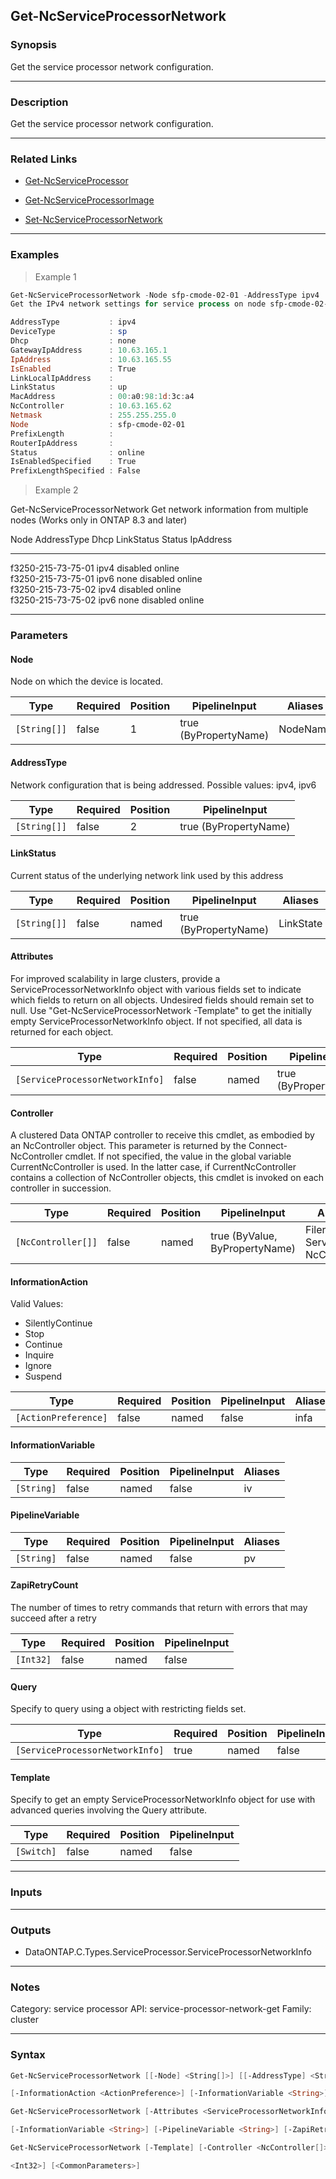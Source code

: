 Get-NcServiceProcessorNetwork
-----------------------------

### Synopsis
Get the service processor network configuration.

---

### Description

Get the service processor network configuration.

---

### Related Links
* [Get-NcServiceProcessor](Get-NcServiceProcessor)

* [Get-NcServiceProcessorImage](Get-NcServiceProcessorImage)

* [Set-NcServiceProcessorNetwork](Set-NcServiceProcessorNetwork)

---

### Examples
> Example 1

```PowerShell
Get-NcServiceProcessorNetwork -Node sfp-cmode-02-01 -AddressType ipv4
Get the IPv4 network settings for service process on node sfp-cmode-02-01.

AddressType           : ipv4
DeviceType            : sp
Dhcp                  : none
GatewayIpAddress      : 10.63.165.1
IpAddress             : 10.63.165.55
IsEnabled             : True
LinkLocalIpAddress    :
LinkStatus            : up
MacAddress            : 00:a0:98:1d:3c:a4
NcController          : 10.63.165.62
Netmask               : 255.255.255.0
Node                  : sfp-cmode-02-01
PrefixLength          :
RouterIpAddress       :
Status                : online
IsEnabledSpecified    : True
PrefixLengthSpecified : False

```
> Example 2

Get-NcServiceProcessorNetwork
Get network information from multiple nodes (Works only in ONTAP 8.3 and later)

Node                                AddressType    Dhcp   LinkStatus   Status         IpAddress       
----                                -----------    ----   ----------   ------         ---------       
f3250-215-73-75-01                  ipv4                  disabled     online                         
f3250-215-73-75-01                  ipv6           none   disabled     online                         
f3250-215-73-75-02                  ipv4                  disabled     online                         
f3250-215-73-75-02                  ipv6           none   disabled     online

---

### Parameters
#### **Node**
Node on which the device is located.

|Type        |Required|Position|PipelineInput        |Aliases |
|------------|--------|--------|---------------------|--------|
|`[String[]]`|false   |1       |true (ByPropertyName)|NodeName|

#### **AddressType**
Network configuration that is being addressed.  Possible values:  ipv4, ipv6

|Type        |Required|Position|PipelineInput        |
|------------|--------|--------|---------------------|
|`[String[]]`|false   |2       |true (ByPropertyName)|

#### **LinkStatus**
Current status of the underlying network link used by this address

|Type        |Required|Position|PipelineInput        |Aliases  |
|------------|--------|--------|---------------------|---------|
|`[String[]]`|false   |named   |true (ByPropertyName)|LinkState|

#### **Attributes**
For improved scalability in large clusters, provide a ServiceProcessorNetworkInfo object with various fields set to indicate which fields to return on all objects.  Undesired fields should remain set to null.  Use "Get-NcServiceProcessorNetwork -Template" to get the initially empty ServiceProcessorNetworkInfo object.  If not specified, all data is returned for each object.

|Type                           |Required|Position|PipelineInput        |Aliases          |
|-------------------------------|--------|--------|---------------------|-----------------|
|`[ServiceProcessorNetworkInfo]`|false   |named   |true (ByPropertyName)|DesiredAttributes|

#### **Controller**
A clustered Data ONTAP controller to receive this cmdlet, as embodied by an NcController object.  This parameter is returned by the Connect-NcController cmdlet.  If not specified, the value in the global variable CurrentNcController is used.  In the latter case, if CurrentNcController contains a collection of NcController objects, this cmdlet is invoked on each controller in succession.

|Type              |Required|Position|PipelineInput                 |Aliases                          |
|------------------|--------|--------|------------------------------|---------------------------------|
|`[NcController[]]`|false   |named   |true (ByValue, ByPropertyName)|Filer<br/>Server<br/>NcController|

#### **InformationAction**

Valid Values:

* SilentlyContinue
* Stop
* Continue
* Inquire
* Ignore
* Suspend

|Type                |Required|Position|PipelineInput|Aliases|
|--------------------|--------|--------|-------------|-------|
|`[ActionPreference]`|false   |named   |false        |infa   |

#### **InformationVariable**

|Type      |Required|Position|PipelineInput|Aliases|
|----------|--------|--------|-------------|-------|
|`[String]`|false   |named   |false        |iv     |

#### **PipelineVariable**

|Type      |Required|Position|PipelineInput|Aliases|
|----------|--------|--------|-------------|-------|
|`[String]`|false   |named   |false        |pv     |

#### **ZapiRetryCount**
The number of times to retry commands that return with errors that may succeed after a retry

|Type     |Required|Position|PipelineInput|
|---------|--------|--------|-------------|
|`[Int32]`|false   |named   |false        |

#### **Query**
Specify to query using a object with restricting fields set.

|Type                           |Required|Position|PipelineInput|
|-------------------------------|--------|--------|-------------|
|`[ServiceProcessorNetworkInfo]`|true    |named   |false        |

#### **Template**
Specify to get an empty ServiceProcessorNetworkInfo object for use with advanced queries involving the Query attribute.

|Type      |Required|Position|PipelineInput|
|----------|--------|--------|-------------|
|`[Switch]`|false   |named   |false        |

---

### Inputs

---

### Outputs
* DataONTAP.C.Types.ServiceProcessor.ServiceProcessorNetworkInfo

---

### Notes
Category: service processor
API: service-processor-network-get
Family: cluster

---

### Syntax
```PowerShell
Get-NcServiceProcessorNetwork [[-Node] <String[]>] [[-AddressType] <String[]>] [-LinkStatus <String[]>] [-Attributes <ServiceProcessorNetworkInfo>] [-Controller <NcController[]>] 
```
```PowerShell
[-InformationAction <ActionPreference>] [-InformationVariable <String>] [-PipelineVariable <String>] [-ZapiRetryCount <Int32>] [<CommonParameters>]
```
```PowerShell
Get-NcServiceProcessorNetwork [-Attributes <ServiceProcessorNetworkInfo>] -Query <ServiceProcessorNetworkInfo> [-Controller <NcController[]>] [-InformationAction <ActionPreference>] 
```
```PowerShell
[-InformationVariable <String>] [-PipelineVariable <String>] [-ZapiRetryCount <Int32>] [<CommonParameters>]
```
```PowerShell
Get-NcServiceProcessorNetwork [-Template] [-Controller <NcController[]>] [-InformationAction <ActionPreference>] [-InformationVariable <String>] [-PipelineVariable <String>] [-ZapiRetryCount 
```
```PowerShell
<Int32>] [<CommonParameters>]
```
